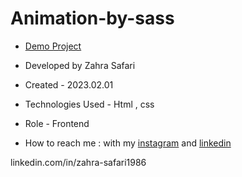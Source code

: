 # Animation-by-sass

- [Demo Project](https://zahrasafari-web.github.io/Animation-by-sass/)

- Developed by Zahra Safari

- Created - 2023.02.01

- Technologies Used - Html , css 

- Role - Frontend

- How to reach me : with my [instagram](https://www.instagram.com/zahrasafari_web_developer) and [linkedin](https://www.linkedin.com/in/zahra-safari1986)

linkedin.com/in/zahra-safari1986
